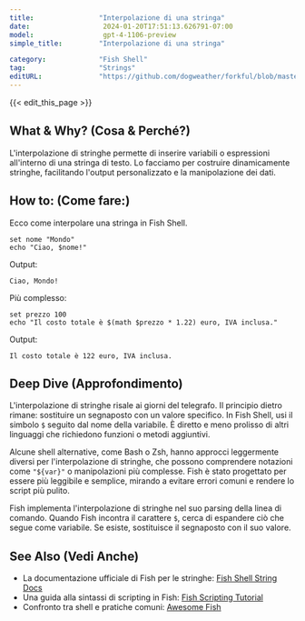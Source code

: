 ```yaml
---
title:                "Interpolazione di una stringa"
date:                  2024-01-20T17:51:13.626791-07:00
model:                 gpt-4-1106-preview
simple_title:         "Interpolazione di una stringa"

category:             "Fish Shell"
tag:                  "Strings"
editURL:              "https://github.com/dogweather/forkful/blob/master/content/it/fish-shell/interpolating-a-string.md"
---
```


{{< edit_this_page >}}

## What & Why? (Cosa & Perché?)
L'interpolazione di stringhe permette di inserire variabili o espressioni all'interno di una stringa di testo. Lo facciamo per costruire dinamicamente stringhe, facilitando l'output personalizzato e la manipolazione dei dati.

## How to: (Come fare:)
Ecco come interpolare una stringa in Fish Shell.

```Fish Shell
set nome "Mondo"
echo "Ciao, $nome!"
```

Output:
```
Ciao, Mondo!
```

Più complesso:
```Fish Shell
set prezzo 100
echo "Il costo totale è $(math $prezzo * 1.22) euro, IVA inclusa."
```

Output:
```
Il costo totale è 122 euro, IVA inclusa.
```

## Deep Dive (Approfondimento)
L'interpolazione di stringhe risale ai giorni del telegrafo. Il principio dietro rimane: sostituire un segnaposto con un valore specifico. In Fish Shell, usi il simbolo `$` seguito dal nome della variabile. È diretto e meno prolisso di altri linguaggi che richiedono funzioni o metodi aggiuntivi.

Alcune shell alternative, come Bash o Zsh, hanno approcci leggermente diversi per l'interpolazione di stringhe, che possono comprendere notazioni come `"${var}"` o manipolazioni più complesse. Fish è stato progettato per essere più leggibile e semplice, mirando a evitare errori comuni e rendere lo script più pulito.

Fish implementa l'interpolazione di stringhe nel suo parsing della linea di comando. Quando Fish incontra il carattere `$`, cerca di espandere ciò che segue come variabile. Se esiste, sostituisce il segnaposto con il suo valore.

## See Also (Vedi Anche)
- La documentazione ufficiale di Fish per le stringhe: [Fish Shell String Docs](https://fishshell.com/docs/current/index.html#variables-string)
- Una guida alla sintassi di scripting in Fish: [Fish Scripting Tutorial](https://fishshell.com/docs/current/tutorial.html)
- Confronto tra shell e pratiche comuni: [Awesome Fish](https://github.com/jorgebucaran/awesome-fish)
